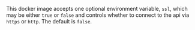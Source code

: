 This docker image accepts one optional environment variable, `ssl`, which may be
either `true` or `false` and controls whether to connect to the api via `https`
or `http`.  The default is `false`.
